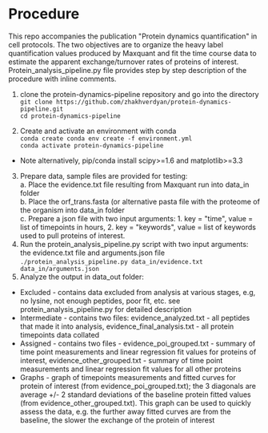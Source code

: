 # Procedure
This repo accompanies the publication "Protein dynamics quantification" in cell protocols. The two objectives are to organize the heavy label quantification values produced by Maxquant and fit the time course data to estimate the apparent exchange/turnover rates of proteins of interest.
Protein_analysis_pipeline.py file provides step by step description of the procedure with inline comments.

1. clone the protein-dynamics-pipeline repository and go into the directory<br>
```git clone https://github.com/zhakhverdyan/protein-dynamics-pipeline.git```<br>
```cd protein-dynamics-pipeline```<br>

2. Create and activate an environment with conda<br>
```conda create conda env create -f environment.yml```<br>
```conda activate protein-dynamics-pipeline```<br>

* Note alternatively, pip/conda install scipy>=1.6 and matplotlib>=3.3
3. Prepare data, sample files are provided for testing:<br>
	a. Place the evidence.txt file resulting from Maxquant run into data_in folder<br>
	b. Place the orf_trans.fasta (or alternative pasta file with the proteome of the organism into data_in folder<br>
	c. Prepare a json file with two input arguments: 1. key = "time", value = list of timepoints in hours, 2. key = "keywords", value = list of keywords used to pull proteins of interest.<br>
4. Run the protein_analysis_pipeline.py script with two input arguments: the evidence.txt file and arguments.json file<br>
```./protein_analysis_pipeline.py data_in/evidence.txt data_in/arguments.json```<br>
5. Analyze the output in data_out folder:
* Excluded - contains data excluded from analysis at various stages, e.g, no lysine, not enough peptides, poor fit, etc. see protein_analysis_pipeline.py for detailed description
* Intermediate - contains two files: evidence_analyzed.txt - all peptides that made it into analysis, evidence_final_analysis.txt - all protein timepoints data collated
* Assigned - contains two files - evidence_poi_grouped.txt - summary of time point measurements and linear regression fit values for proteins of interest, evidence_other_grouped.txt - summary of time point measurements and linear regression fit values for all other proteins
* Graphs - graph of timepoints measurements and fitted curves for protein of interest (from evidence_poi_grouped.txt); the 3 diagonals are average +/- 2 standard deviations of the baseline protein fitted values (from evidence_other_grouped.txt). This graph can be used to quickly assess the data, e.g. the further away fitted curves are from the baseline, the slower the exchange of the protein of interest
